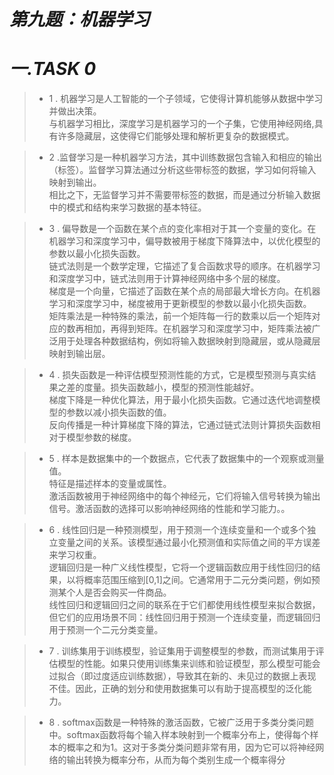 # ***第九题：机器学习***
# ***一.TASK 0***

 > + 1 . 机器学习是人工智能的一个子领域，它使得计算机能够从数据中学习并做出决策。  
与机器学习相比，深度学习是机器学习的一个子集，它使用神经网络,具有许多隐藏层，这使得它们能够处理和解析更复杂的数据模式。

  > + 2 .监督学习是一种机器学习方法，其中训练数据包含输入和相应的输出（标签）。监督学习算法通过分析这些带标签的数据，学习如何将输入映射到输出。   
   相比之下，无监督学习并不需要带标签的数据，而是通过分析输入数据中的模式和结构来学习数据的基本特征。

 > - 3 . 偏导数是一个函数在某个点的变化率相对于其一个变量的变化。在机器学习和深度学习中，偏导数被用于梯度下降算法中，以优化模型的参数以最小化损失函数。   
链式法则是一个数学定理，它描述了复合函数求导的顺序。在机器学习和深度学习中，链式法则用于计算神经网络中多个层的梯度。  
梯度是一个向量，它描述了函数在某个点的局部最大增长方向。在机器学习和深度学习中，梯度被用于更新模型的参数以最小化损失函数。  
矩阵乘法是一种特殊的乘法，前一个矩阵每一行的数乘以后一个矩阵对应的数再相加，再得到矩阵。在机器学习和深度学习中，矩阵乘法被广泛用于处理各种数据结构，例如将输入数据映射到隐藏层，或从隐藏层映射到输出层。

 > - 4 . 损失函数是一种评估模型预测性能的方式，它是模型预测与真实结果之差的度量。损失函数越小，模型的预测性能越好。  
梯度下降是一种优化算法，用于最小化损失函数。它通过迭代地调整模型的参数以减小损失函数的值。  
反向传播是一种计算梯度下降的算法，它通过链式法则计算损失函数相对于模型参数的梯度。

> + 5 . 样本是数据集中的一个数据点，它代表了数据集中的一个观察或测量值。  
特征是描述样本的变量或属性。  
激活函数被用于神经网络中的每个神经元，它们将输入信号转换为输出信号。激活函数的选择可以影响神经网络的性能和学习能力。。

> + 6 . 线性回归是一种预测模型，用于预测一个连续变量和一个或多个独立变量之间的关系。该模型通过最小化预测值和实际值之间的平方误差来学习权重。  
逻辑回归是一种广义线性模型，它将一个逻辑函数应用于线性回归的结果，以将概率范围压缩到[0,1]之间。它通常用于二元分类问题，例如预测某个人是否会购买一件商品。  
线性回归和逻辑回归之间的联系在于它们都使用线性模型来拟合数据，但它们的应用场景不同：线性回归用于预测一个连续变量，而逻辑回归用于预测一个二元分类变量。

> + 7 . 训练集用于训练模型，验证集用于调整模型的参数，而测试集用于评估模型的性能。如果只使用训练集来训练和验证模型，那么模型可能会过拟合（即过度适应训练数据），导致其在新的、未见过的数据上表现不佳。因此，正确的划分和使用数据集可以有助于提高模型的泛化能力。

> + 8 . softmax函数是一种特殊的激活函数，它被广泛用于多类分类问题中。softmax函数将每个输入样本映射到一个概率分布上，使得每个样本的概率之和为1。这对于多类分类问题非常有用，因为它可以将神经网络的输出转换为概率分布，从而为每个类别生成一个概率得分
 
